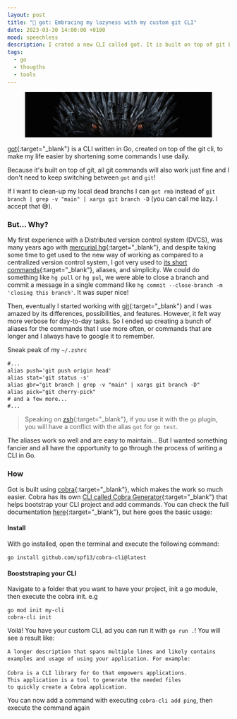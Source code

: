 ```yaml
---
layout: post
title: "🐉 got: Embracing my lazyness with my custom git CLI"
date: 2023-03-30 14:00:00 +0100
mood: speechless
description: I crated a new CLI called got. It is built on top of git because I'm lazy.
tags:
  - go
  - thougths
  - tools
---
```


<figure class="aligncenter">
  <img src="https://raw.githubusercontent.com/flavio1110/got/main/got.png" alt="The eyes of Drogon" />
</figure>

[got](https://github.com/flavio1110/got){:target="\_blank"} is a CLI written in Go, created on top of the git cli, to make my life easier by shortening some commands I use daily.

Because it's built on top of git, all git commands will also work just fine and I don't need to keep switching between `got` and `git`!

If I want to clean-up my local dead branchs I can `got rmb` instead of `git branch | grep -v "main" | xargs git branch -D` (you can call me lazy. I accept that 😅).

<!--more-->

### But... Why?

My first experience with a Distributed version control system (DVCS), was many years ago with [mercurial hg](https://en.wikipedia.org/wiki/Mercurial){:target="\_blank"}, and despite taking some time to get used to the new way of working as compared to a centralized version control system, I got very used to [its short commands](https://gist.github.com/cortesben/016cd401faae5a8dae59){:target="\_blank"}, aliases, and simplicity.
We could do something like `hg pull` or `hg pul`, we were able to close a branch and commit a message in a single command like `hg commit --close-branch -m 'closing this branch'`. It was super nice!

Then, eventually I started working with [git](https://git-scm.com/){:target="\_blank"} and I was amazed by its differences, possibilities, and features. However, it felt way more verbose for day-to-day tasks. So I ended up creating a bunch of aliases for the commands that I use more often, or commands that are longer and I always have to google it to remember.

Sneak peak of my `~/.zshrc`

```shell
#...
alias push='git push origin head'
alias stat='git status -s'
alias gbr="git branch | grep -v "main" | xargs git branch -D"
alias pick="git cherry-pick"
# and a few more...
#...
```

> Speaking on [zsh](https://ohmyz.sh/){:target="\_blank"}, if you use it with the `go` plugin, you will have a conflict with the alias `got` for `go test`.

The aliases work so well and are easy to maintain... But I wanted something fancier and all have the opportunity to go through the process of writing a CLI in Go.

### How

Got is built using [cobra](https://github.com/spf13/cobra){:target="\_blank"}, which makes the work so much easier. Cobra has its own [CLI called Cobra Generator](https://github.com/spf13/cobra-cli/blob/main/README.md){:target="\_blank"} that helps bootstrap your CLI project and add commands. You can check the full documentation [here](https://github.com/spf13/cobra-cli/blob/main/README.md){:target="\_blank"}, but here goes the basic usage:

#### Install

With go installed, open the terminal and execute the following command:

```shell
go install github.com/spf13/cobra-cli@latest
```

#### Booststraping your CLI

Navigate to a folder that you want to have your project, init a go module, then execute the cobra init. e.g

```shell
go mod init my-cli
cobra-cli init
```

Voilá! You have your custom CLI, ad you can run it with `go run .`! You will see a result like:

```shell
A longer description that spans multiple lines and likely contains
examples and usage of using your application. For example:

Cobra is a CLI library for Go that empowers applications.
This application is a tool to generate the needed files
to quickly create a Cobra application.
```

You can now add a command with executing `cobra-cli add ping`, then execute the command again
